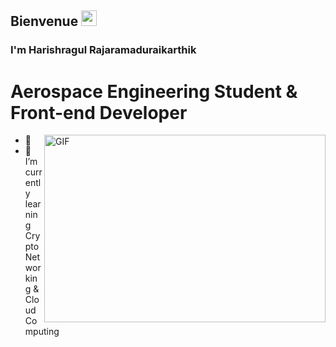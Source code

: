 ## Bienvenue <img src="https://media.giphy.com/media/hvRJCLFzcasrR4ia7z/giphy.gif" width="25px">

### I'm Harishragul Rajaramaduraikarthik

# Aerospace Engineering Student & Front-end Developer

<img align="right" alt="GIF" src="https://github.com/Harishragulkarthik/Harishragulkarthik/C.gif?raw=true" width="450" height="300" />

- 🔭 
- 🌱 I’m currently learning Crypto Networking & Cloud Computing
